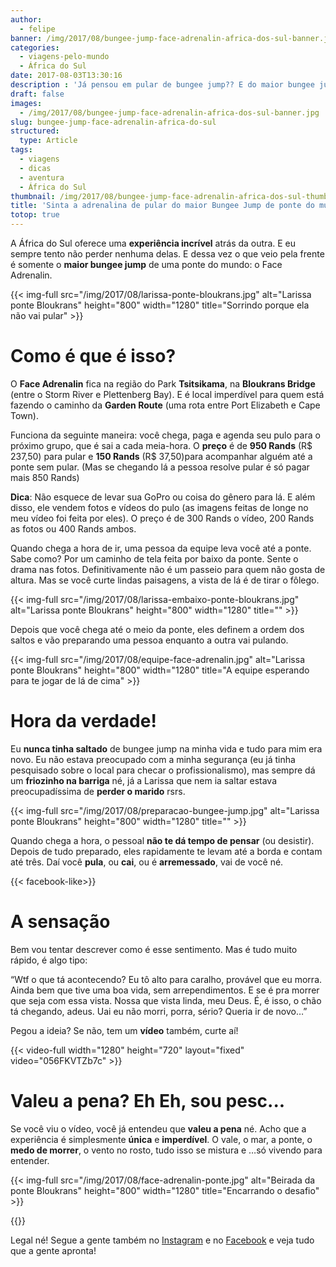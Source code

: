 ```yaml
---
author:
  - felipe
banner: /img/2017/08/bungee-jump-face-adrenalin-africa-dos-sul-banner.jpg
categories:
  - viagens-pelo-mundo
  - África do Sul
date: 2017-08-03T13:30:16
description : 'Já pensou em pular de bungee jump?? E do maior bungee jump de ponte do mundo?? O Face Adrenalin fica na África do Sul na ponte Bloukrans. Lá você... '
draft: false
images:
  - /img/2017/08/bungee-jump-face-adrenalin-africa-dos-sul-banner.jpg
slug: bungee-jump-face-adrenalin-africa-do-sul
structured:
  type: Article
tags:
  - viagens
  - dicas
  - aventura
  - África do Sul
thumbnail: /img/2017/08/bungee-jump-face-adrenalin-africa-dos-sul-thumb.jpg
title: 'Sinta a adrenalina de pular do maior Bungee Jump de ponte do mundo!'
totop: true
---
```


A África do Sul oferece uma **experiência incrível** atrás da outra. E eu sempre tento não perder nenhuma delas. E dessa vez o que veio pela frente é somente o **maior bungee jump** de uma ponte do mundo: o Face Adrenalin. 

{{< img-full src="/img/2017/08/larissa-ponte-bloukrans.jpg" alt="Larissa ponte Bloukrans"  height="800" width="1280" title="Sorrindo porque ela não vai pular" >}}

# Como é que é isso?
O **Face Adrenalin** fica na região do Park **Tsitsikama**, na **Bloukrans Bridge** (entre o Storm River e Plettenberg Bay). E é local imperdível para quem está fazendo o caminho da **Garden Route** (uma rota entre Port Elizabeth e Cape Town). 

Funciona da seguinte maneira: você chega, paga e agenda seu pulo para o próximo grupo, que é sai a cada meia-hora. O **preço** é de **950 Rands** (R$ 237,50) para pular e **150 Rands** (R$ 37,50)para acompanhar alguém até a ponte sem pular. (Mas se chegando lá a pessoa resolve pular é só pagar mais 850 Rands)

**Dica**: Não esquece de levar sua GoPro ou coisa do gênero para lá. E além disso, ele vendem fotos e vídeos do pulo (as imagens feitas de longe no meu vídeo foi feita por eles). O preço é de 300 Rands o vídeo, 200 Rands as fotos ou 400 Rands ambos.

Quando chega a hora de ir, uma pessoa da equipe leva você até a ponte. Sabe como? Por um caminho de tela feita por baixo da ponte. Sente o drama nas fotos. Definitivamente não é um passeio para quem não gosta de altura. Mas se você curte lindas paisagens, a vista de lá é de tirar o fôlego.

{{< img-full src="/img/2017/08/larissa-embaixo-ponte-bloukrans.jpg" alt="Larissa ponte Bloukrans"  height="800" width="1280" title="" >}}

Depois que você chega até o meio da ponte, eles definem a ordem dos saltos e vão preparando uma pessoa enquanto a outra vai pulando. 

{{< img-full src="/img/2017/08/equipe-face-adrenalin.jpg" alt="Larissa ponte Bloukrans"  height="800" width="1280" title="A equipe esperando para te jogar de lá de cima" >}}

# Hora da verdade!
Eu **nunca tinha saltado** de bungee jump na minha vida e tudo para mim era novo. Eu não estava preocupado com a minha segurança (eu já tinha pesquisado sobre o local para checar o profissionalismo), mas sempre dá um **friozinho na barriga** né, já a Larissa que nem ia saltar estava preocupadíssima de **perder o marido** rsrs.

{{< img-full src="/img/2017/08/preparacao-bungee-jump.jpg" alt="Larissa ponte Bloukrans"  height="800" width="1280" title="" >}}

Quando chega a hora, o pessoal **não te dá tempo de pensar** (ou desistir). Depois de tudo preparado, eles rapidamente te levam até a borda e contam até três. Daí você **pula**, ou **cai**, ou é **arremessado**, vai de você né.

{{< facebook-like>}}

# A sensação

Bem vou tentar descrever como é esse sentimento. Mas é tudo muito rápido, é algo tipo:

“Wtf  o que tá acontecendo? 
Eu tô alto para caralho, provável que eu morra. 
Ainda bem que tive uma boa vida, sem arrependimentos. 
E se é pra morrer que seja com essa vista. 
Nossa que vista linda, meu Deus. 
É, é isso, o chão tá chegando, adeus. 
Uai eu não morri, porra, sério? 
Queria ir de novo…”

Pegou a ideia? Se não, tem um **vídeo** também, curte aí!

{{< video-full width="1280" height="720" layout="fixed" video="056FKVTZb7c" >}}

# Valeu a pena? Eh Eh, sou pesc...

Se você viu o vídeo, você já entendeu que **valeu a pena** né. Acho que a experiência é simplesmente **única** e **imperdível**. O vale, o mar, a ponte, o **medo de morrer**, o vento no rosto, tudo isso se mistura e …só vivendo para entender.

{{< img-full src="/img/2017/08/face-adrenalin-ponte.jpg" alt="Beirada da ponte Bloukrans"  height="800" width="1280" title="Encarrando o desafio" >}}

{{<subscribe>}}

Legal né! Segue a gente também no [Instagram](https://www.instagram.com/casaldebacontudo/) e no [Facebook](https://www.facebook.com/debacontudo) e veja tudo que a gente apronta!